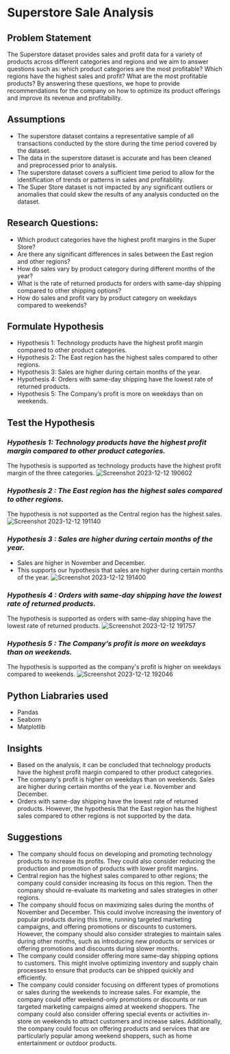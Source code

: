 # Superstore Sale Analysis

## Problem Statement

The Superstore dataset provides sales and profit data for a variety of products across different categories and regions and we aim to answer questions such as: which product categories are the most profitable? Which regions have the highest sales and profit? What are the most profitable products? 
By answering these questions, we hope to provide recommendations for the company on how to optimize its product offerings and improve its revenue and profitability.

## Assumptions

- The superstore dataset contains a representative sample of all transactions conducted by the store during the time period covered by the dataset.
- The data in the superstore dataset is accurate and has been cleaned and preprocessed prior to analysis.
- The superstore dataset covers a sufficient time period to allow for the identification of trends or patterns in sales and profitability.
- The Super Store dataset is not impacted by any significant outliers or anomalies that could skew the results of any analysis conducted on the dataset.

## Research Questions:
- Which product categories have the highest profit margins in the Super Store?
- Are there any significant differences in sales between the East region and other regions?
- How do sales vary by product category during different months of the year?
- What is the rate of returned products for orders with same-day shipping compared to other shipping options?
- How do sales and profit vary by product category on weekdays compared to weekends?

## Formulate Hypothesis
- Hypothesis 1: Technology products have the highest profit margin compared to other product categories.
- Hypothesis 2: The East region has the highest sales compared to other regions.
- Hypothesis 3: Sales are higher during certain months of the year.
- Hypothesis 4: Orders with same-day shipping have the lowest rate of returned products.
- Hypothesis 5: The Company’s profit is more on weekdays than on weekends.

## Test the Hypothesis

### _Hypothesis 1: Technology products have the highest profit margin compared to other product categories._
The hypothesis is supported as technology products have the highest profit margin of the three categories.
![Screenshot 2023-12-12 190602](https://github.com/hardika001/Superstore-Sale-Analysis-Using-Python/assets/141905140/76f7046d-807f-48c3-82f1-b0b5ae0d8535)

### _Hypothesis 2 : The East region has the highest sales compared to other regions._
The hypothesis is not supported as the Central region has the highest sales.
![Screenshot 2023-12-12 191140](https://github.com/hardika001/Superstore-Sale-Analysis-Using-Python/assets/141905140/9f3116ba-1c25-4b8b-b972-b49f69c5b193)

### _Hypothesis 3 : Sales are higher during certain months of the year._
- Sales are higher in November and December.
- This supports our hypothesis that sales are higher during certain months of the year.
![Screenshot 2023-12-12 191400](https://github.com/hardika001/Superstore-Sale-Analysis-Using-Python/assets/141905140/c22e475d-9864-4277-bd03-3ec59a4ece16)

### _Hypothesis 4 : Orders with same-day shipping have the lowest rate of returned products._
The hypothesis is supported as orders with same-day shipping have the lowest rate of returned products.
![Screenshot 2023-12-12 191757](https://github.com/hardika001/Superstore-Sale-Analysis-Using-Python/assets/141905140/fcc56195-978c-48d7-9d70-ad2e06ff1cff)

### _Hypothesis 5 : The Company’s profit is more on weekdays than on weekends._
The hypothesis is supported as the company's profit is higher on weekdays compared to weekends.
![Screenshot 2023-12-12 192046](https://github.com/hardika001/Superstore-Sale-Analysis-Using-Python/assets/141905140/1af369ee-561d-44bc-a9ff-ad0772a384e4)

## Python Liabraries used
- Pandas
- Seaborn
- Matplotlib

## Insights
- Based on the analysis, it can be concluded that technology products have the highest profit margin compared to other product categories.
- The company's profit is higher on weekdays than on weekends. Sales are higher during certain months of the year i.e. November and December.
- Orders with same-day shipping have the lowest rate of returned products. However, the hypothesis that the East region has the highest sales compared to other regions is not supported by the data.

## Suggestions
- The company should focus on developing and promoting technology products to increase its profits. They could also consider reducing the production and promotion of products with lower profit margins.
- Central region has the highest sales compared to other regions; the company could consider increasing its focus on this region. Then the company should re-evaluate its marketing and sales strategies in other regions.
- The company should focus on maximizing sales during the months of November and December. This could involve increasing the inventory of popular products during this time, running targeted marketing campaigns, and offering promotions or discounts to customers. However, the company should also consider strategies to maintain sales during other months, such as introducing new products or services or offering promotions and discounts during slower months.
- The company could consider offering more same-day shipping options to customers. This might involve optimizing inventory and supply chain processes to ensure that products can be shipped quickly and efficiently.
- The company could consider focusing on different types of promotions or sales during the weekends to increase sales. For example, the company could offer weekend-only promotions or discounts or run targeted 
  marketing campaigns aimed at weekend shoppers. The company could also consider offering special events or activities in-store on weekends to attract customers and increase sales. Additionally, the company could 
  focus on offering products and services that are particularly popular among weekend shoppers, such as home entertainment or outdoor products.














